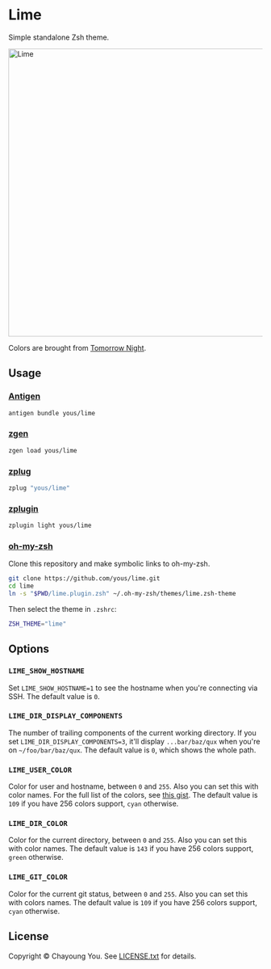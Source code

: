 # Lime

Simple standalone Zsh theme.

<img width="570" alt="Lime" src="demo/lime.png">

Colors are brought from [Tomorrow Night](https://github.com/chriskempson/tomorrow-theme#tomorrow-night).

## Usage

### [Antigen](https://github.com/zsh-users/antigen)

``` zsh
antigen bundle yous/lime
```

### [zgen](https://github.com/tarjoilija/zgen)

``` zsh
zgen load yous/lime
```

### [zplug](https://github.com/zplug/zplug)

``` zsh
zplug "yous/lime"
```

### [zplugin](https://github.com/zdharma/zplugin)

``` zsh
zplugin light yous/lime
```

### [oh-my-zsh](https://github.com/robbyrussell/oh-my-zsh)

Clone this repository and make symbolic links to oh-my-zsh.

``` sh
git clone https://github.com/yous/lime.git
cd lime
ln -s "$PWD/lime.plugin.zsh" ~/.oh-my-zsh/themes/lime.zsh-theme
```

Then select the theme in `.zshrc`:

``` zsh
ZSH_THEME="lime"
```

## Options

### `LIME_SHOW_HOSTNAME`

Set `LIME_SHOW_HOSTNAME=1` to see the hostname when you're connecting via SSH.
The default value is `0`.

### `LIME_DIR_DISPLAY_COMPONENTS`

The number of trailing components of the current working directory. If you set
`LIME_DIR_DISPLAY_COMPONENTS=3`, it'll display `...bar/baz/qux` when you're on
`~/foo/bar/baz/qux`. The default value is `0`, which shows the whole path.

### `LIME_USER_COLOR`

Color for user and hostname, between `0` and `255`. Also you can set this with
color names. For the full list of the colors, see [this gist](https://gist.github.com/yous/c303055cf65a99d65488).
The default value is `109` if you have 256 colors support, `cyan` otherwise.

### `LIME_DIR_COLOR`

Color for the current directory, between `0` and `255`. Also you can set this
with color names. The default value is `143` if you have 256 colors support,
`green` otherwise.

### `LIME_GIT_COLOR`

Color for the current git status, between `0` and `255`. Also you can set this
with colors names. The default value is `109` if you have 256 colors support,
`cyan` otherwise.

## License

Copyright © Chayoung You. See [LICENSE.txt](LICENSE.txt) for details.

